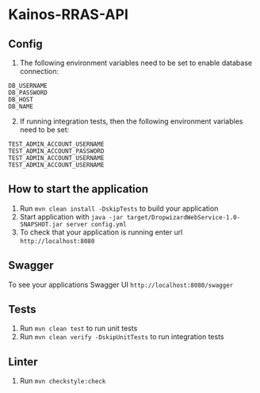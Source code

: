 # Kainos-RRAS-API

Config
---
1. The following environment variables need to be set to enable database connection:
```
DB_USERNAME
DB_PASSWORD
DB_HOST
DB_NAME
```
2. If running integration tests, then the following environment variables need to be set:
```
TEST_ADMIN_ACCOUNT_USERNAME
TEST_ADMIN_ACCOUNT_PASSWORD
TEST_ADMIN_ACCOUNT_USERNAME
TEST_ADMIN_ACCOUNT_USERNAME
```

How to start the application
---
1. Run `mvn clean install -DskipTests` to build your application
2. Start application with `java -jar target/DropwizardWebService-1.0-SNAPSHOT.jar server config.yml`
3. To check that your application is running enter url `http://localhost:8080`

Swagger
---
To see your applications Swagger UI `http://localhost:8080/swagger`

Tests
---
1. Run `mvn clean test` to run unit tests
2. Run `mvn clean verify -DskipUnitTests` to run integration tests

Linter
---
1. Run `mvn checkstyle:check`
